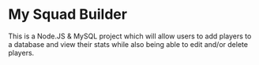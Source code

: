 # My Squad Builder
This is a Node.JS &amp; MySQL project which will allow users to add players to a database and view their stats while also being able to edit and/or delete players.
